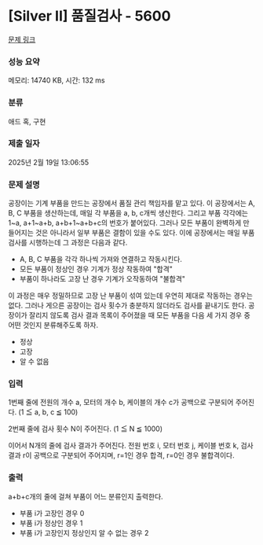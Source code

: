 # [Silver II] 품질검사 - 5600 

[문제 링크](https://www.acmicpc.net/problem/5600) 

### 성능 요약

메모리: 14740 KB, 시간: 132 ms

### 분류

애드 혹, 구현

### 제출 일자

2025년 2월 19일 13:06:55

### 문제 설명

<p>공장이는 기계 부품을 만드는 공장에서 품질 관리 책임자를 맡고 있다. 이 공장에서는 A, B, C 부품을 생산하는데, 매일 각 부품을 a, b, c개씩 생산한다. 그리고 부품 각각에는 1~a, a+1~a+b, a+b+1~a+b+c의 번호가 붙어있다. 그러나 모든 부품이 완벽하게 만들어지는 것은 아니라서 일부 부품은 결함이 있을 수도 있다. 이에 공장에서는 매일 부품 검사를 시행하는데 그 과정은 다음과 같다.</p>

<ul>
	<li>A, B, C 부품을 각각 하나씩 가져와 연결하고 작동시킨다.</li>
	<li>모든 부품이 정상인 경우 기계가 정상 작동하여 "합격"</li>
	<li>부품이 하나라도 고장 난 경우 기계가 오작동하여 "불합격"</li>
</ul>

<p>이 과정은 매우 정밀하므로 고장 난 부품이 섞여 있는데 우연히 제대로 작동하는 경우는 없다. 그러나 게으른 공장이는 검사 횟수가 충분하지 않더라도 검사를 끝내기도 한다. 공장이가 잘리지 않도록 검사 결과 목록이 주어졌을 때 모든 부품을 다음 세 가지 경우 중 어떤 것인지 분류해주도록 하자.</p>

<ul>
	<li>정상</li>
	<li>고장</li>
	<li>알 수 없음</li>
</ul>

### 입력 

 <p>1번째 줄에 전원의 개수 a, 모터의 개수 b, 케이블의 개수 c가 공백으로 구분되어 주어진다. (1 ≦ a, b, c ≦ 100)</p>

<p>2번째 줄에 검사 횟수 N이 주어진다. (1 ≦ N ≦ 1000)</p>

<p>이어서 N개의 줄에 검사 결과가 주어진다. 전원 번호 i, 모터 번호 j, 케이블 번호 k, 검사 결과 r이 공백으로 구분되어 주어지며, r=1인 경우 합격, r=0인 경우 불합격이다.</p>

### 출력 

 <p>a+b+c개의 줄에 걸쳐 부품이 어느 분류인지 출력한다.</p>

<ul>
	<li>부품 i가 고장인 경우 0</li>
	<li>부품 i가 정상인 경우 1</li>
	<li>부품 i가 고장인지 정상인지 알 수 없는 경우 2</li>
</ul>

